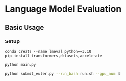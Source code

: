 # Language Model Evaluation

## Basic Usage
### Setup
```
conda create --name lmeval python==3.10
pip install transformers,datasets,accelerate
```

```bash
python main.py
```

```bash
python submit_euler.py --run_bash run.sh --gpu_num 4
```




